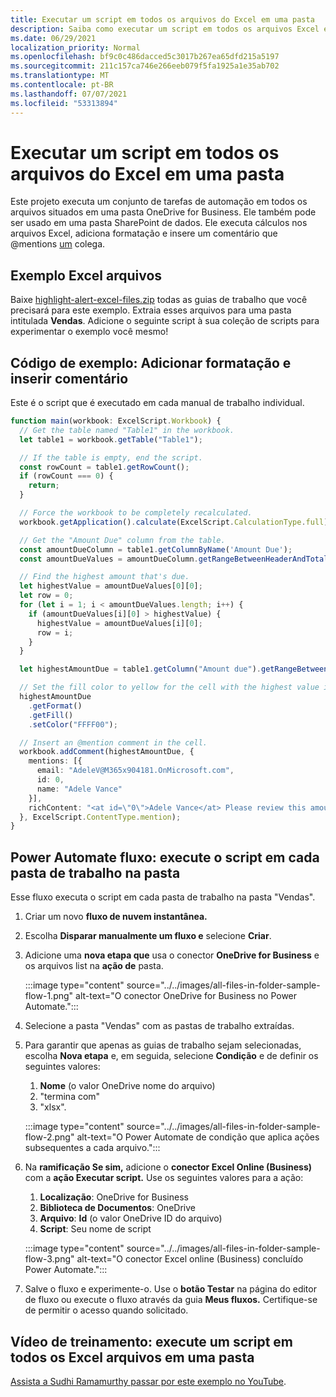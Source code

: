 ```yaml
---
title: Executar um script em todos os arquivos do Excel em uma pasta
description: Saiba como executar um script em todos os arquivos Excel em uma pasta em OneDrive for Business.
ms.date: 06/29/2021
localization_priority: Normal
ms.openlocfilehash: bf9c0c486dacced5c3017b267ea65dfd215a5197
ms.sourcegitcommit: 211c157ca746e266eeb079f5fa1925a1e35ab702
ms.translationtype: MT
ms.contentlocale: pt-BR
ms.lasthandoff: 07/07/2021
ms.locfileid: "53313894"
---
```

# <a name="run-a-script-on-all-excel-files-in-a-folder"></a>Executar um script em todos os arquivos do Excel em uma pasta

Este projeto executa um conjunto de tarefas de automação em todos os arquivos situados em uma pasta OneDrive for Business. Ele também pode ser usado em uma pasta SharePoint de dados.
Ele executa cálculos nos arquivos Excel, adiciona formatação e insere um comentário que @mentions [um](https://support.microsoft.com/office/90701709-5dc1-41c7-aa48-b01d4a46e8c7) colega.

## <a name="sample-excel-files"></a>Exemplo Excel arquivos

Baixe <a href="https://github.com/OfficeDev/office-scripts-docs/blob/master/docs/resources/samples/highlight-alert-excel-files.zip?raw=true">highlight-alert-excel-files.zip</a> todas as guias de trabalho que você precisará para este exemplo. Extraia esses arquivos para uma pasta intitulada **Vendas**. Adicione o seguinte script à sua coleção de scripts para experimentar o exemplo você mesmo!

## <a name="sample-code-add-formatting-and-insert-comment"></a>Código de exemplo: Adicionar formatação e inserir comentário

Este é o script que é executado em cada manual de trabalho individual.

```TypeScript
function main(workbook: ExcelScript.Workbook) {
  // Get the table named "Table1" in the workbook.
  let table1 = workbook.getTable("Table1");

  // If the table is empty, end the script.
  const rowCount = table1.getRowCount();
  if (rowCount === 0) {
    return;
  }

  // Force the workbook to be completely recalculated.
  workbook.getApplication().calculate(ExcelScript.CalculationType.full);

  // Get the "Amount Due" column from the table.
  const amountDueColumn = table1.getColumnByName('Amount Due');
  const amountDueValues = amountDueColumn.getRangeBetweenHeaderAndTotal().getValues();

  // Find the highest amount that's due.
  let highestValue = amountDueValues[0][0];
  let row = 0;
  for (let i = 1; i < amountDueValues.length; i++) {
    if (amountDueValues[i][0] > highestValue) {
      highestValue = amountDueValues[i][0];
      row = i;
    }
  }

  let highestAmountDue = table1.getColumn("Amount due").getRangeBetweenHeaderAndTotal().getRow(row);

  // Set the fill color to yellow for the cell with the highest value in the "Amount Due" column.
  highestAmountDue
    .getFormat()
    .getFill()
    .setColor("FFFF00");

  // Insert an @mention comment in the cell.
  workbook.addComment(highestAmountDue, {
    mentions: [{
      email: "AdeleV@M365x904181.OnMicrosoft.com",
      id: 0,
      name: "Adele Vance"
    }],
    richContent: "<at id=\"0\">Adele Vance</at> Please review this amount"
  }, ExcelScript.ContentType.mention);
}
```

## <a name="power-automate-flow-run-the-script-on-every-workbook-in-the-folder"></a>Power Automate fluxo: execute o script em cada pasta de trabalho na pasta

Esse fluxo executa o script em cada pasta de trabalho na pasta "Vendas".

1. Criar um novo **fluxo de nuvem instantânea.**
1. Escolha **Disparar manualmente um fluxo e** selecione **Criar**.
1. Adicione uma **nova etapa que** usa o conector **OneDrive for Business** e os arquivos list na **ação de** pasta.

    :::image type="content" source="../../images/all-files-in-folder-sample-flow-1.png" alt-text="O conector OneDrive for Business no Power Automate.":::
1. Selecione a pasta "Vendas" com as pastas de trabalho extraídas.
1. Para garantir que apenas as guias de trabalho sejam selecionadas, escolha **Nova etapa** e, em seguida, selecione **Condição** e de definir os seguintes valores:
    1. **Nome** (o valor OneDrive nome do arquivo)
    1. "termina com"
    1. "xlsx".

    :::image type="content" source="../../images/all-files-in-folder-sample-flow-2.png" alt-text="O Power Automate de condição que aplica ações subsequentes a cada arquivo.":::
1. Na **ramificação Se sim,** adicione o **conector Excel Online (Business)** com a **ação Executar script.** Use os seguintes valores para a ação:
    1. **Localização**: OneDrive for Business
    1. **Biblioteca de Documentos**: OneDrive
    1. **Arquivo**: **Id** (o valor OneDrive ID do arquivo)
    1. **Script**: Seu nome de script

    :::image type="content" source="../../images/all-files-in-folder-sample-flow-3.png" alt-text="O conector Excel online (Business) concluído Power Automate.":::
1. Salve o fluxo e experimente-o. Use o **botão Testar** na página do editor de fluxo ou execute o fluxo através da guia **Meus fluxos.** Certifique-se de permitir o acesso quando solicitado.

## <a name="training-video-run-a-script-on-all-excel-files-in-a-folder"></a>Vídeo de treinamento: execute um script em todos os Excel arquivos em uma pasta

[Assista a Sudhi Ramamurthy passar por este exemplo no YouTube](https://youtu.be/xMg711o7k6w).
